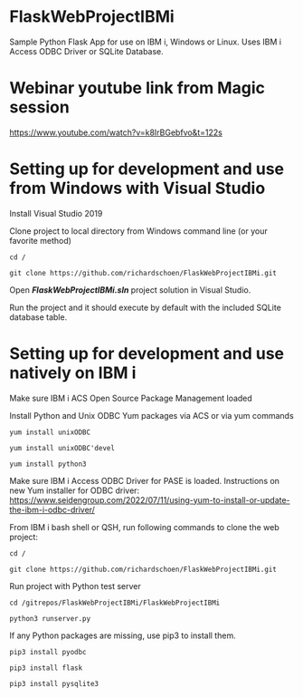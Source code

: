 # FlaskWebProjectIBMi
Sample Python Flask App for use on IBM i, Windows or Linux. Uses IBM i Access ODBC Driver or SQLite Database.

# Webinar youtube link from Magic session

https://www.youtube.com/watch?v=k8IrBGebfvo&t=122s

# Setting up for development and use from Windows with Visual Studio
Install Visual Studio 2019

Clone project to local directory from Windows command line (or your favorite method)

```
cd /

git clone https://github.com/richardschoen/FlaskWebProjectIBMi.git

```

Open ***FlaskWebProjectIBMi.sln*** project solution in Visual Studio. 

Run the project and it should execute by default with the included SQLite database table.

# Setting up for development and use natively on IBM i 
Make sure IBM i ACS Open Source Package Management loaded

Install Python and Unix ODBC Yum packages via ACS or via yum commands
```
yum install unixODBC

yum install unixODBC'devel

yum install python3
```

Make sure IBM i Access ODBC Driver for PASE is loaded. Instructions on new Yum installer for ODBC driver:
https://www.seidengroup.com/2022/07/11/using-yum-to-install-or-update-the-ibm-i-odbc-driver/


From IBM i bash shell or QSH, run following commands to clone the web project:

```
cd /

git clone https://github.com/richardschoen/FlaskWebProjectIBMi.git
```

Run project with Python test server
```
cd /gitrepos/FlaskWebProjectIBMi/FlaskWebProjectIBMi

python3 runserver.py
```

If any Python packages are missing, use pip3 to install them.
```
pip3 install pyodbc

pip3 install flask

pip3 install pysqlite3
```

